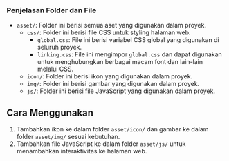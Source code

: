 ### Penjelasan Folder dan File

- `asset/`: Folder ini berisi semua aset yang digunakan dalam proyek.
  - `css/`: Folder ini berisi file CSS untuk styling halaman web.
    - `global.css`: File ini berisi variabel CSS global yang digunakan di seluruh proyek.
    - `linking.css`: File ini mengimpor `global.css` dan dapat digunakan untuk menghubungkan berbagai macam font dan lain-lain melalui CSS.
  - `icon/`: Folder ini berisi ikon yang digunakan dalam proyek.
  - `img/`: Folder ini berisi gambar yang digunakan dalam proyek.
  - `js/`: Folder ini berisi file JavaScript yang digunakan dalam proyek.


## Cara Menggunakan
1. Tambahkan ikon ke dalam folder `asset/icon/` dan gambar ke dalam folder `asset/img/` sesuai kebutuhan.
2. Tambahkan file JavaScript ke dalam folder `asset/js/` untuk menambahkan interaktivitas ke halaman web.